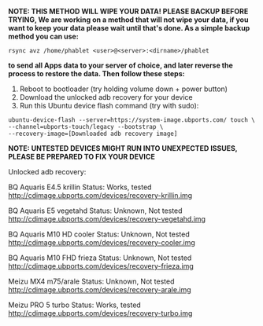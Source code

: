 **NOTE: THIS METHOD WILL WIPE YOUR DATA! PLEASE BACKUP BEFORE TRYING, We are working on a method that will not wipe your data, if you want to keep your data please wait until that's done. As a simple backup method you can use:**
```
rsync avz /home/phablet <user>@<server>:<dirname>/phablet
```
**to send all Apps data to your server of choice, and later reverse the process to restore the data. Then follow these steps:** 

1. Reboot to bootloader (try holding volume down + power button)
2. Download the unlocked adb recovery for your device
3. Run this Ubuntu device flash command (try with sudo):

```
ubuntu-device-flash --server=https://system-image.ubports.com/ touch \
--channel=ubports-touch/legacy --bootstrap \
--recovery-image=[Downloaded adb recovery image]
```

**NOTE: UNTESTED DEVICES MIGHT RUN INTO UNEXPECTED ISSUES, PLEASE BE PREPARED TO FIX YOUR DEVICE**

Unlocked adb recovery:

BQ Aquaris E4.5
krillin
Status: Works, tested
http://cdimage.ubports.com/devices/recovery-krillin.img

BQ Aquaris E5
vegetahd
Status: Unknown, Not tested
http://cdimage.ubports.com/devices/recovery-vegetahd.img

BQ Aquaris M10 HD
cooler
Status: Unknown, Not tested
http://cdimage.ubports.com/devices/recovery-cooler.img

BQ Aquaris M10 FHD
frieza
Status: Unknown, Not tested
http://cdimage.ubports.com/devices/recovery-frieza.img

Meizu MX4
m75/arale
Status: Unknown, Not tested
http://cdimage.ubports.com/devices/recovery-arale.img

Meizu PRO 5
turbo
Status: Works, tested
http://cdimage.ubports.com/devices/recovery-turbo.img